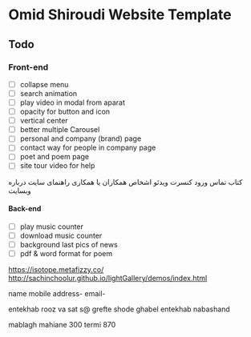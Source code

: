 # Omid Shiroudi Website Template

## Todo

### Front-end

- [ ] collapse menu
- [ ] search animation
- [ ] play video in modal from aparat
- [ ] opacity for button and icon
- [ ] vertical center
- [ ] better multiple Carousel
- [ ] personal and company (brand) page
- [ ] contact way for people in company page
- [ ] poet and poem page
- [ ] site tour video for help

کتاب
تماس
ورود
کنسرت
ویدئو
اشخاص
همکاران یا همکاری
راهنمای سایت
درباره وبسایت

#### Back-end

- [ ] play music counter
- [ ] download music counter
- [ ] background last pics of news
- [ ] pdf & word format for poem

https://isotope.metafizzy.co/
http://sachinchoolur.github.io/lightGallery/demos/index.html


name
mobile
address-
email-

entekhab rooz va sat
s@ grefte shode ghabel entekhab nabashand

mablagh
mahiane 300
termi 870
